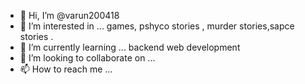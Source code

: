 - 👋 Hi, I’m @varun200418
- 👀 I’m interested in ... games, pshyco stories , murder stories,sapce stories .
- 🌱 I’m currently learning ... backend web development 
- 💞️ I’m looking to collaborate on ...
- 📫 How to reach me ...

<!---
varun200418/varun200418 is a ✨ special ✨ repository because its `README.md` (this file) appears on your GitHub profile.
You can click the Preview link to take a look at your changes.
--->

